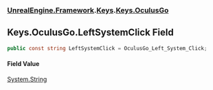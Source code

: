 ### [UnrealEngine.Framework](./UnrealEngine-Framework.md 'UnrealEngine.Framework').[Keys](./Keys.md 'UnrealEngine.Framework.Keys').[Keys.OculusGo](./Keys-OculusGo.md 'UnrealEngine.Framework.Keys.OculusGo')
## Keys.OculusGo.LeftSystemClick Field
  
```csharp
public const string LeftSystemClick = OculusGo_Left_System_Click;
```
#### Field Value
[System.String](https://docs.microsoft.com/en-us/dotnet/api/System.String 'System.String')  
